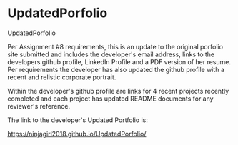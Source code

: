 # UpdatedPorfolio
UpdatedPorfolio

Per Assignment #8 requirements, this is an update to the original porfolio site submitted and includes the developer's email address, links to the developers github profile, LinkedIn Profile and a PDF version of her resume.  Per requirements the developer has also updated the github profile with a recent and relistic corporate portrait.

Within the developer's github profile are links for 4 recent projects recently completed and each project has updated README documents for any reviewer's reference.

The link to the developer's Updated Portfolio is:

https://ninjagirl2018.github.io/UpdatedPorfolio/



